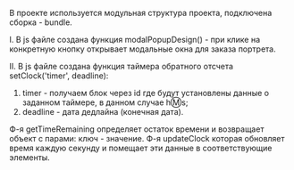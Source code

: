 В проекте используется модульная структура проекта, подключена сборка - bundle.

I. В js файле создана функция modalPopupDesign() - при клике на конкретную кнопку 
открывает модальные окна для заказа портрета.


II. В js файле создана функция таймера обратного отсчета setClock('timer', deadline):

1. timer - получаем блок через id где будут установлены данные о заданном таймере, в данном случае h:m:s;
2. deadline - дата дедлайна (конечная дата).

Ф-я getTimeRemaining определяет остаток времени и возвращает объект с парами: ключ - значение.
Ф-я updateClock которая обновляет время каждую секунду и помещает эти данные в соответствующие элементы.